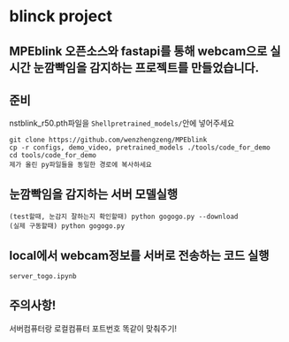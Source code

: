 # blinck project

## MPEblink 오픈소스와 fastapi를 통해 webcam으로 실시간 눈깜빡임을 감지하는 프로젝트를 만들었습니다.

## 준비
nstblink_r50.pth파일을 ```Shellpretrained_models/```안에 넣어주세요

```Shell
git clone https://github.com/wenzhengzeng/MPEblink
cp -r configs, demo_video, pretrained_models ./tools/code_for_demo
cd tools/code_for_demo
제가 올린 py파일들을 동일한 경로에 복사하세요

```

## 눈깜빡임을 감지하는 서버 모델실행
```Shell
(test할때, 눈감지 잘하는지 확인할때) python gogogo.py --download
(실제 구동할때) python gogogo.py
```
## local에서 webcam정보를 서버로 전송하는 코드 실행
```Shell
server_togo.ipynb
```

## 주의사항!
서버컴퓨터랑 로컬컴퓨터 포트번호 똑같이 맞춰주기!
